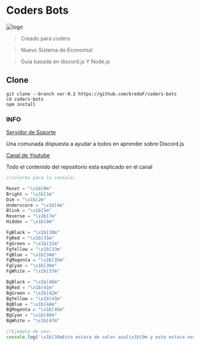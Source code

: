# **Coders Bots**
![logo](https://i.ibb.co/cr8KJTz/banner-twitch.png)

> Creado para coders

> Nuevo Sistema de Economia!

>Guia basada en discord.js Y Node.js

## Clone
```
git clone --branch ver-0.2 https://github.com/kredoF/coders-bots
cd coders-bots
npm install
```

### INFO
[Servidor de Soporte](https://discord.gg/KrzQR5Ak66)

Una comunada dispuesta a ayudar a todos en aprender sobre Discord.js

[Canal de Youtube](https://www.youtube.com/channel/UCx5czuRgkbGKlj96BjxWeZQ)

Todo el contenido del repositorio esta explicado en el canal





```js
//colores para la consola:

Reset = "\x1b[0m"
Bright = "\x1b[1m"
Dim = "\x1b[2m"
Underscore = "\x1b[4m"
Blink = "\x1b[5m"
Reverse = "\x1b[7m"
Hidden = "\x1b[8m"

FgBlack = "\x1b[30m"
FgRed = "\x1b[31m"
FgGreen = "\x1b[32m"
FgYellow = "\x1b[33m"
FgBlue = "\x1b[34m"
FgMagenta = "\x1b[35m"
FgCyan = "\x1b[36m"
FgWhite = "\x1b[37m"

BgBlack = "\x1b[40m"
BgRed = "\x1b[41m"
BgGreen = "\x1b[42m"
BgYellow = "\x1b[43m"
BgBlue = "\x1b[44m"
BgMagenta = "\x1b[45m"
BgCyan = "\x1b[46m"
BgWhite = "\x1b[47m"

//Ejemplo de uso:
console.log('\x1b[34mEsto estara de color azul\x1b[0m y esto estara normal')
```
